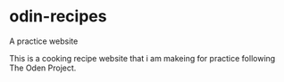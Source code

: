 # odin-recipes
A practice website 

This is a cooking recipe website that i am makeing for practice following The Oden Project.

